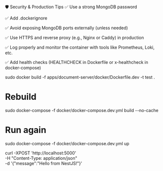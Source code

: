 🛡️ Security & Production Tips
✅ Use a strong MongoDB password

✅ Add .dockerignore

✅ Avoid exposing MongoDB ports externally (unless needed)

✅ Use HTTPS and reverse proxy (e.g., Nginx or Caddy) in production

✅ Log properly and monitor the container with tools like Prometheus, Loki, etc.

✅ Add health checks (HEALTHCHECK in Dockerfile or x-healthcheck in docker-compose)



 sudo docker build -f apps/document-server/docker/Dockerfile.dev -t test .

# Rebuild
sudo docker-compose -f docker/docker-compose.dev.yml build --no-cache

# Run again
sudo docker-compose -f docker/docker-compose.dev.yml up

curl -XPOST 'http://localhost:5000' \
  -H "Content-Type: application/json" \
  -d '{"message":"Hello from NestJS!"}'

